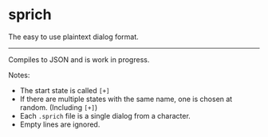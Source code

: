 # sprich

The easy to use plaintext dialog format.

---

Compiles to JSON and is work in progress.

Notes:
* The start state is called `[+]`
* If there are multiple states with the same name, one is chosen at random. (Including `[+]`)
* Each `.sprich` file is a single dialog from a character.
* Empty lines are ignored.
